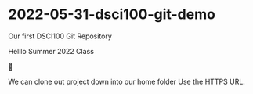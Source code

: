 # 2022-05-31-dsci100-git-demo
Our first DSCI100 Git Repository


Helllo Summer 2022 Class 

🌵


We can clone out project down into our home folder 
Use the HTTPS URL.
